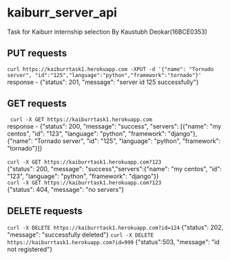 # kaiburr_server_api
Task for Kaiburr internship selection 
By Kaustubh Deokar(16BCE0353)


## PUT requests
`curl https://kaiburrtask1.herokuapp.com -XPUT -d '{"name": "Tornado server", "id":"125","language":"python","framework":"tornado"}'`
<br>response - 
{"status": 201, "message": "server id 125 successfully"}

## GET requests
` curl -X GET https://kaiburrtask1.herokuapp.com`
<br>response - {"status": 200, "message": "success", "servers": [{"name": "my centos", "id": "123", "language": "python", "framework": "django"}, {"name": "Tornado server", "id": "125", "language": "python", "framework": "tornado"}]}
<br>
<br>
`curl -X GET https://kaiburrtask1.herokuapp.com?123`
<br>
{"status": 200, "message": "success","servers":{"name": "my centos", "id": "123", "language": "python", "framework": "django"}}
<br>
`curl -X GET https://kaiburrtask1.herokuapp.com?123`
<br>
{"status": 404, "message": "no servers"}
<br>

## DELETE requests
`curl -X DELETE https://kaiburrtask1.herokuapp.com?id=124`
{"status": 202, "message": "successfully deleted"}
`curl -X DELETE https://kaiburrtask1.herokuapp.com?id=999`
{"status":503, "message": "id not registered"}

